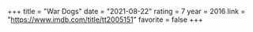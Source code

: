 +++
title = "War Dogs"
date = "2021-08-22"
rating = 7
year = 2016
link = "https://www.imdb.com/title/tt2005151"
favorite = false
+++
